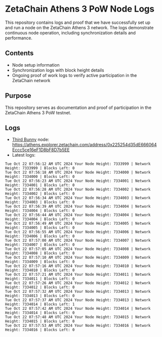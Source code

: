 # ZetaChain Athens 3 PoW Node Logs
This repository contains logs and proof that we have successfully set up and run a node on the ZetaChain Athens 3 network. The logs demonstrate continuous node operation, including synchronization details and performance.

## Contents
- Node setup information
- Synchronization logs with block height details
- Ongoing proof of work logs to verify active participation in the ZetaChain network

## Purpose
This repository serves as documentation and proof of participation in the ZetaChain Athens 3 PoW testnet.

## Logs

- [Third Bunny](https://thirdbunny.xyz/) node: https://athens.explorer.zetachain.com/address/0x225254d35dE666064Eccc5ce16eF1D8bF8D7b5EE
- Latest logs:
```
Tue Oct 22 07:56:12 AM UTC 2024 Your Node Height: 7333999 | Network Height: 7333999 | Blocks Left: 0
Tue Oct 22 07:56:18 AM UTC 2024 Your Node Height: 7334000 | Network Height: 7334000 | Blocks Left: 0
Tue Oct 22 07:56:23 AM UTC 2024 Your Node Height: 7334001 | Network Height: 7334001 | Blocks Left: 0
Tue Oct 22 07:56:28 AM UTC 2024 Your Node Height: 7334002 | Network Height: 7334002 | Blocks Left: 0
Tue Oct 22 07:56:34 AM UTC 2024 Your Node Height: 7334003 | Network Height: 7334003 | Blocks Left: 0
Tue Oct 22 07:56:39 AM UTC 2024 Your Node Height: 7334004 | Network Height: 7334004 | Blocks Left: 0
Tue Oct 22 07:56:44 AM UTC 2024 Your Node Height: 7334004 | Network Height: 7334004 | Blocks Left: 0
Tue Oct 22 07:56:49 AM UTC 2024 Your Node Height: 7334005 | Network Height: 7334005 | Blocks Left: 0
Tue Oct 22 07:56:55 AM UTC 2024 Your Node Height: 7334006 | Network Height: 7334006 | Blocks Left: 0
Tue Oct 22 07:57:00 AM UTC 2024 Your Node Height: 7334007 | Network Height: 7334007 | Blocks Left: 0
Tue Oct 22 07:57:05 AM UTC 2024 Your Node Height: 7334008 | Network Height: 7334008 | Blocks Left: 0
Tue Oct 22 07:57:10 AM UTC 2024 Your Node Height: 7334009 | Network Height: 7334009 | Blocks Left: 0
Tue Oct 22 07:57:16 AM UTC 2024 Your Node Height: 7334010 | Network Height: 7334010 | Blocks Left: 0
Tue Oct 22 07:57:21 AM UTC 2024 Your Node Height: 7334011 | Network Height: 7334011 | Blocks Left: 0
Tue Oct 22 07:57:26 AM UTC 2024 Your Node Height: 7334012 | Network Height: 7334012 | Blocks Left: 0
Tue Oct 22 07:57:32 AM UTC 2024 Your Node Height: 7334013 | Network Height: 7334013 | Blocks Left: 0
Tue Oct 22 07:57:37 AM UTC 2024 Your Node Height: 7334013 | Network Height: 7334014 | Blocks Left: 1
Tue Oct 22 07:57:42 AM UTC 2024 Your Node Height: 7334014 | Network Height: 7334014 | Blocks Left: 0
Tue Oct 22 07:57:48 AM UTC 2024 Your Node Height: 7334015 | Network Height: 7334015 | Blocks Left: 0
Tue Oct 22 07:57:53 AM UTC 2024 Your Node Height: 7334016 | Network Height: 7334016 | Blocks Left: 0
```
